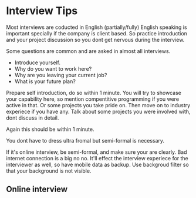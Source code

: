 # Interview Tips

Most interviews are coducted in English (partially/fully)
English speaking is important specially if the company is client based.
So practice introduction and your project discussion so you dont get nervous during the interview.

Some questions are common and are asked in almost all interviews.
- Introduce yourself.
- Why do you want to work here?
- Why are you leaving your current job?
- What is your future plan?

Prepare self introduction, do so within 1 minute.
You will try to showcase your capability here, so mention compentitive programming if you were active in that.
Or some projects you take pride on.
Then move on to industry experiece if you have any.
Talk about some projects you were involved with, dont discuss in detail.

Again this should be within 1 minute.

You dont have to dress ultra fromal but semi-formal is necessary.

If it's online interview, be semi-formal, and make sure your are clearly.
Bad internet connection is a big no no. It'll effect the interview experiece for the interviewer as well, so have mobile data as backup.
Use backgroud filter so that your background is not visible.
## Online interview
